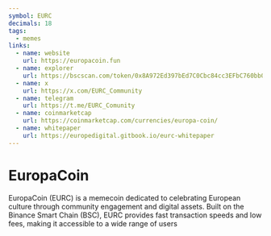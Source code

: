 ```yaml
---
symbol: EURC
decimals: 18
tags:
  - memes
links:
  - name: website
    url: https://europacoin.fun
  - name: explorer
    url: https://bscscan.com/token/0x8A972Ed397bEd7C0Cbc84cc3EFbC760bb07F80bb
  - name: x
    url: https://x.com/EURC_Community
  - name: telegram
    url: https://t.me/EURC_Comunity
  - name: coinmarketcap
    url: https://coinmarketcap.com/currencies/europa-coin/
  - name: whitepaper
    url: https://europedigital.gitbook.io/eurc-whitepaper
---
```


# EuropaCoin

EuropaCoin (EURC) is a memecoin dedicated to celebrating European culture through community engagement and digital assets. Built on the Binance Smart Chain (BSC), EURC provides fast transaction speeds and low fees, making it accessible to a wide range of users
